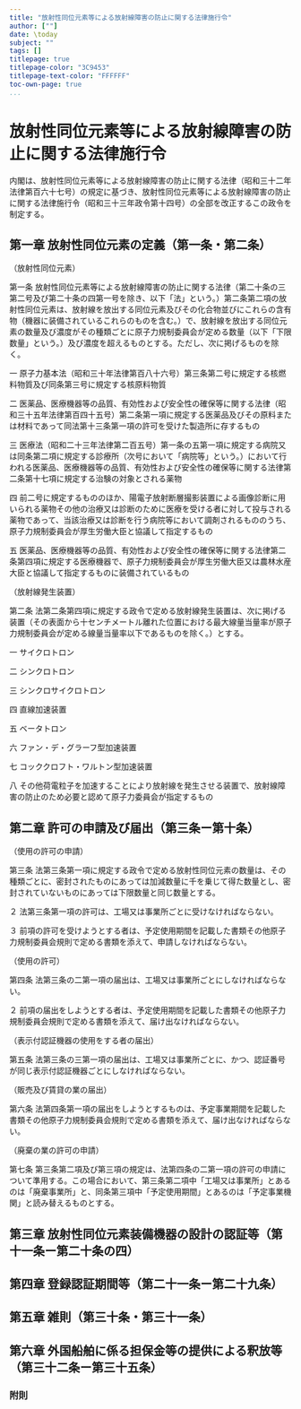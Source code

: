```yaml
---
title: "放射性同位元素等による放射線障害の防止に関する法律施行令"
author: [""]
date: \today
subject: ""
tags: []
titlepage: true
titlepage-color: "3C9453"
titlepage-text-color: "FFFFFF"
toc-own-page: true
...
```


# 放射性同位元素等による放射線障害の防止に関する法律施行令

内閣は、放射性同位元素等による放射線障害の防止に関する法律（昭和三十二年法律第百六十七号）の規定に基づき、放射性同位元素等による放射線障害の防止に関する法律施行令（昭和三十三年政令第十四号）の全部を改正するこの政令を制定する。

## 第一章 放射性同位元素の定義（第一条・第二条）

（放射性同位元素）

第一条 放射性同位元素等による放射線障害の防止に関する法律（第二十条の三第二号及び第二十条の四第一号を除き、以下「法」という。）第二条第二項の放射性同位元素は、放射線を放出する同位元素及びその化合物並びにこれらの含有物（機器に装備されているこれらのものを含む。）で、放射線を放出する同位元素の数量及び濃度がその種類ごとに原子力規制委員会が定める数量（以下「下限数量」という。）及び濃度を超えるものとする。ただし、次に掲げるものを除く。

一 原子力基本法（昭和三十年法律第百八十六号）第三条第二号に規定する核燃料物質及び同条第三号に規定する核原料物質

二 医薬品、医療機器等の品質、有効性および安全性の確保等に関する法律（昭和三十五年法律第百四十五号）第二条第一項に規定する医薬品及びその原料または材料であって同法第十三条第一項の許可を受けた製造所に存するもの

三 医療法（昭和二十三年法律第二百五号）第一条の五第一項に規定する病院又は同条第二項に規定する診療所（次号において「病院等」という。）において行われる医薬品、医療機器等の品質、有効性および安全性の確保等に関する法律第二条第十七項に規定する治験の対象とされる薬物

四 前二号に規定するもののほか、陽電子放射断層撮影装置による画像診断に用いられる薬物その他の治療又は診断のために医療を受ける者に対して投与される薬物であって、当該治療又は診断を行う病院等において調剤されるもののうち、原子力規制委員会が厚生労働大臣と協議して指定するもの

五 医薬品、医療機器等の品質、有効性および安全性の確保等に関する法律第二条第四項に規定する医療機器で、原子力規制委員会が厚生労働大臣又は農林水産大臣と協議して指定するものに装備されているもの

（放射線発生装置）

第二条 法第二条第四項に規定する政令で定める放射線発生装置は、次に掲げる装置（その表面から十センチメートル離れた位置における最大線量当量率が原子力規制委員会が定める線量当量率以下であるものを除く。）とする。

一 サイクロトロン

二 シンクロトロン

三 シンクロサイクロトロン

四 直線加速装置

五 ベータトロン

六 ファン・デ・グラーフ型加速装置

七 コッククロフト・ワルトン型加速装置

八 その他荷電粒子を加速することにより放射線を発生させる装置で、放射線障害の防止のため必要と認めて原子力委員会が指定するもの

## 第二章 許可の申請及び届出（第三条ー第十条）
（使用の許可の申請）

第三条 法第三条第一項に規定する政令で定める放射性同位元素の数量は、その種類ごとに、密封されたものにあっては加減数量に千を乗じて得た数量とし、密封されていないものにあっては下限数量と同じ数量とする。

２ 法第三条第一項の許可は、工場又は事業所ごとに受けなければならない。

３ 前項の許可を受けようとする者は、予定使用期間を記載した書類その他原子力規制委員会規則で定める書類を添えて、申請しなければならない。

（使用の許可）

第四条 法第三条の二第一項の届出は、工場又は事業所ごとにしなければならない。

２ 前項の届出をしようとする者は、予定使用期間を記載した書類その他原子力規制委員会規則で定める書類を添えて、届け出なければならない。

（表示付認証機器の使用をする者の届出）

第五条 法第三条の三第一項の届出は、工場又は事業所ごとに、かつ、認証番号が同じ表示付認証機器ごとにしなければならない。

（販売及び賃貸の業の届出）

第六条 法第四条第一項の届出をしようとするものは、予定事業期間を記載した書類その他原子力規制委員会規則で定める書類を添えて、届け出なければならない。

（廃棄の業の許可の申請）

第七条 第三条第二項及び第三項の規定は、法第四条の二第一項の許可の申請について準用する。この場合において、第三条第二項中「工場又は事業所」とあるのは「廃棄事業所」と、同条第三項中「予定使用期間」とあるのは「予定事業機関」と読み替えるものとする。

## 第三章 放射性同位元素装備機器の設計の認証等（第十一条ー第二十条の四）

## 第四章 登録認証期間等（第二十一条ー第二十九条）

## 第五章 雑則（第三十条・第三十一条）

## 第六章 外国船舶に係る担保金等の提供による釈放等（第三十二条ー第三十五条）

### 附則
